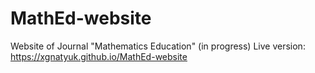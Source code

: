 # MathEd-website
Website of Journal "Mathematics Education" (in progress)
Live version: https://xgnatyuk.github.io/MathEd-website

